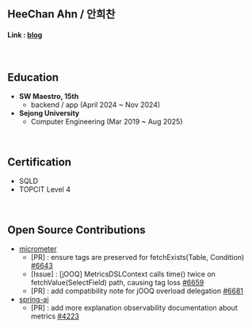 ## HeeChan Ahn / 안희찬
<!-- 멘트 작성하기 -->

#### Link : [blog](https://hechan2.tistory.com/)

<br>

## Education
- **SW Maestro, 15th**
    - backend / app (April 2024 ~ Nov 2024)
- **Sejong University**
    - Computer Engineering (Mar 2019 ~ Aug 2025)

<br>

## Certification
- SQLD 
- TOPCIT Level 4 

<br>

## Open Source Contributions

- [micrometer](https://github.com/micrometer-metrics/micrometer)
    - [PR] : ensure tags are preserved for fetchExists(Table, Condition) [#6643](https://github.com/micrometer-metrics/micrometer/pull/6643)
    - [Issue] : [jOOQ] MetricsDSLContext calls time() twice on fetchValue(SelectField) path, causing tag loss [#6659](https://github.com/micrometer-metrics/micrometer/issues/6659)
    - [PR] : add compatibility note for jOOQ overload delegation [#6681](https://github.com/micrometer-metrics/micrometer/pull/6681)
- [spring-ai](https://github.com/spring-projects/spring-ai)
    - [PR] : add more explanation observability documentation about metrics [#4223](https://github.com/spring-projects/spring-ai/pull/4223)

